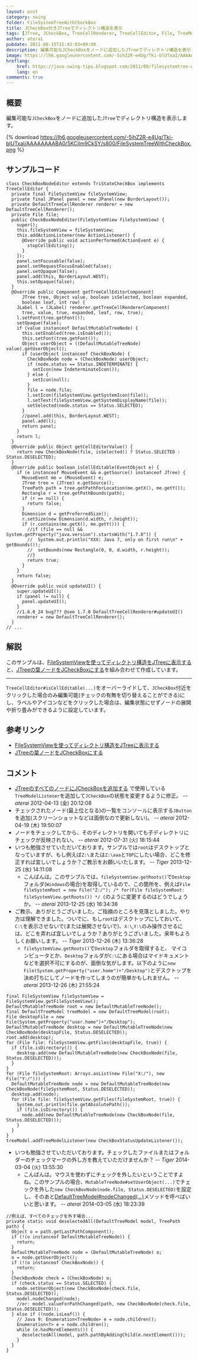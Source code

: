 ```yaml
---
layout: post
category: swing
folder: FileSystemTreeWithCheckBox
title: JCheckBox付きJTreeでディレクトリ構造を表示
tags: [JTree, JCheckBox, TreeCellRenderer, TreeCellEditor, File, TreeModelListener, SwingWorker]
author: aterai
pubdate: 2011-08-15T15:43:03+09:00
description: 編集可能なJCheckBoxをノードに追加したJTreeでディレクトリ構造を表示します。
image: https://lh6.googleusercontent.com/-5ihZ2R-e4Ug/Tki-blUTxaI/AAAAAAAABA0/5KCjlm9CkSY/s800/FileSystemTreeWithCheckBox.png
hreflang:
    href: https://java-swing-tips.blogspot.com/2011/08/filesystemtree-with-jcheckbox.html
    lang: en
comments: true
---
```

## 概要
編集可能な`JCheckBox`をノードに追加した`JTree`でディレクトリ構造を表示します。

{% download https://lh6.googleusercontent.com/-5ihZ2R-e4Ug/Tki-blUTxaI/AAAAAAAABA0/5KCjlm9CkSY/s800/FileSystemTreeWithCheckBox.png %}

## サンプルコード
<pre class="prettyprint"><code>class CheckBoxNodeEditor extends TriStateCheckBox implements TreeCellEditor {
  private final FileSystemView fileSystemView;
  private final JPanel panel = new JPanel(new BorderLayout());
  private DefaultTreeCellRenderer renderer = new DefaultTreeCellRenderer();
  private File file;
  public CheckBoxNodeEditor(FileSystemView fileSystemView) {
    super();
    this.fileSystemView = fileSystemView;
    this.addActionListener(new ActionListener() {
      @Override public void actionPerformed(ActionEvent e) {
        stopCellEditing();
      }
    });
    panel.setFocusable(false);
    panel.setRequestFocusEnabled(false);
    panel.setOpaque(false);
    panel.add(this, BorderLayout.WEST);
    this.setOpaque(false);
  }
  @Override public Component getTreeCellEditorComponent(
      JTree tree, Object value, boolean isSelected, boolean expanded,
      boolean leaf, int row) {
    JLabel l = (JLabel) renderer.getTreeCellRendererComponent(
      tree, value, true, expanded, leaf, row, true);
    l.setFont(tree.getFont());
    setOpaque(false);
    if (value instanceof DefaultMutableTreeNode) {
      this.setEnabled(tree.isEnabled());
      this.setFont(tree.getFont());
      Object userObject = ((DefaultMutableTreeNode) value).getUserObject();
      if (userObject instanceof CheckBoxNode) {
        CheckBoxNode node = (CheckBoxNode) userObject;
        if (node.status == Status.INDETERMINATE) {
          setIcon(new IndeterminateIcon());
        } else {
          setIcon(null);
        }
        file = node.file;
        l.setIcon(fileSystemView.getSystemIcon(file));
        l.setText(fileSystemView.getSystemDisplayName(file));
        setSelected(node.status == Status.SELECTED);
      }
      //panel.add(this, BorderLayout.WEST);
      panel.add(l);
      return panel;
    }
    return l;
  }
  @Override public Object getCellEditorValue() {
    return new CheckBoxNode(file, isSelected() ? Status.SELECTED : Status.DESELECTED);
  }
  @Override public boolean isCellEditable(EventObject e) {
    if (e instanceof MouseEvent &amp;&amp; e.getSource() instanceof JTree) {
      MouseEvent me = (MouseEvent) e;
      JTree tree = (JTree) e.getSource();
      TreePath path = tree.getPathForLocation(me.getX(), me.getY());
      Rectangle r = tree.getPathBounds(path);
      if (r == null) {
        return false;
      }
      Dimension d = getPreferredSize();
      r.setSize(new Dimension(d.width, r.height));
      if (r.contains(me.getX(), me.getY())) {
        //if (file == null &amp;&amp; System.getProperty("java.version").startsWith("1.7.0")) {
        //  System.out.println("XXX: Java 7, only on first run\n" + getBounds());
        //  setBounds(new Rectangle(0, 0, d.width, r.height));
        //}
        return true;
      }
    }
    return false;
  }
  @Override public void updateUI() {
    super.updateUI();
    if (panel != null) {
      panel.updateUI();
    }
    //1.6.0_24 bug??? @see 1.7.0 DefaultTreeCellRenderer#updateUI()
    renderer = new DefaultTreeCellRenderer();
  }
// ...
</code></pre>

## 解説
このサンプルは、[FileSystemViewを使ってディレクトリ構造をJTreeに表示する](https://ateraimemo.com/Swing/DirectoryTree.html)と、[JTreeの葉ノードをJCheckBoxにする](https://ateraimemo.com/Swing/CheckBoxNodeTree.html)を組み合わせて作成しています。

- - - -
`TreeCellEditor#isCellEditable(...)`をオーバーライドして、`JCheckBox`付近をクリックした場合のみ編集可能(チェックの有無を切り替えることができる)にし、ラベルやアイコンなどをクリックした場合は、編集状態にせずノードの展開や折り畳みができるように設定しています。

## 参考リンク
- [FileSystemViewを使ってディレクトリ構造をJTreeに表示する](https://ateraimemo.com/Swing/DirectoryTree.html)
- [JTreeの葉ノードをJCheckBoxにする](https://ateraimemo.com/Swing/CheckBoxNodeTree.html)

<!-- dummy comment line for breaking list -->

## コメント
- [JTreeのすべてのノードにJCheckBoxを追加する](https://ateraimemo.com/Swing/CheckBoxNodeEditor.html) で使用している`TreeModelListener`を追加して`JCheckBox`の状態を変更するように修正。 -- *aterai* 2012-04-13 (金) 20:12:08
- チェックされたノード(最上位となる)の一覧をコンソールに表示する`JButton`を追加(スクリーンショットなどは面倒なので更新しない)。 -- *aterai* 2012-04-19 (木) 19:50:07
- ノードをチェックしてから、そのディレクトリを開いても子ディレクトリにチェックが反映されない。 -- *aterai* 2012-07-31 (火) 18:15:44
- いつも勉強させていただいております。サンプルでは`root`はデスクトップとなっていますが、もし例えば`Z:\`または`Z:\aaa`と`TOP`にしたい場合、どこを修正すれば宜しいでしょうか？ご教示をお願いいたします。 -- *Tiger* 2013-12-25 (水) 14:11:08
    - こんばんは。このサンプルでは、`fileSystemView.getRoots()`で`Desktop`フォルダ(`Windows`の場合)を取得しているので、この箇所を、例えば`File fileSystemRoot = new File("Z:/"); /* for(File fileSystemRoot: fileSystemView.getRoots()) */ {`のように変更するのはどうでしょうか。 -- *aterai* 2013-12-25 (水) 16:34:38
- ご教示、ありがとうございました。ご指摘のところを見落としました。やり方は理解できました。ついでに、もし`root`はデスクトップにしておいて、`C:\`を表示させないで(または展開させないで)、`X:\`,`Y:\`のみ操作させるには、どこを弄れば宜しいでしょうか？ありがとうございました。来年もよろしくお願いします。 -- *Tiger* 2013-12-26 (木) 13:36:28
    - `fileSystemView.getRoots()`で`Desktop`フォルダを取得すると、 マイコンピュータとか、`Desktop`フォルダが`C:\`にある場合はマイドキュメントなどを選択不可にするのが、面倒な気がします。以下のように`new File(System.getProperty("user.home")+"/Desktop")`とデスクトップを決め打ちにしてノードを作ってしまうのが簡単かもしれません。 -- *aterai* 2013-12-26 (木) 21:55:24

<!-- dummy comment line for breaking list -->

<pre class="prettyprint"><code>final FileSystemView fileSystemView = FileSystemView.getFileSystemView();
DefaultMutableTreeNode root = new DefaultMutableTreeNode();
final DefaultTreeModel treeModel = new DefaultTreeModel(root);
File desktopFile = new File(System.getProperty("user.home")+"/Desktop");
DefaultMutableTreeNode desktop = new DefaultMutableTreeNode(new CheckBoxNode(desktopFile, Status.DESELECTED));
root.add(desktop);
for (File file: fileSystemView.getFiles(desktopFile, true)) {
  if (file.isDirectory()) {
    desktop.add(new DefaultMutableTreeNode(new CheckBoxNode(file, Status.DESELECTED)));
  }
}
for (File fileSystemRoot: Arrays.asList(new File("X:/"), new File("Y:/"))) {
  DefaultMutableTreeNode node = new DefaultMutableTreeNode(new CheckBoxNode(fileSystemRoot, Status.DESELECTED));
  desktop.add(node);
  for (File file: fileSystemView.getFiles(fileSystemRoot, true)) {
    System.out.println(file.getAbsolutePath());
    if (file.isDirectory()) {
      node.add(new DefaultMutableTreeNode(new CheckBoxNode(file, Status.DESELECTED)));
    }
  }
}
treeModel.addTreeModelListener(new CheckBoxStatusUpdateListener());
</code></pre>
- いつも勉強させていただいております。チェックしたファイルまたはフォルダーのチェックマークの外し方を教えていただけませんか？ -- *Tiger* 2014-03-04 (火) 13:55:30
    - こんばんは。マウスを使わずにチェックを外したいということですよね。このサンプルの場合、`MutableTreeNode#setUserObject(...)`でチェックを外した`new CheckBoxNode(node.file, Status.DESELECTED)`を設定し、そのあと[DefaultTreeModel#nodeChanged(...)](https://docs.oracle.com/javase/jp/8/docs/api/javax/swing/tree/DefaultTreeModel.html#nodeChanged-javax.swing.tree.TreeNode-)メソッドを呼べばいいと思います。 -- *aterai* 2014-03-05 (水) 18:23:39

<!-- dummy comment line for breaking list -->

<pre class="prettyprint"><code>//例えば、すべてのチェックを外す場合...
private static void deselectedAll(DefaultTreeModel model, TreePath path) {
  Object o = path.getLastPathComponent();
  if (!(o instanceof DefaultMutableTreeNode)) {
    return;
  }
  DefaultMutableTreeNode node = (DefaultMutableTreeNode) o;
  o = node.getUserObject();
  if (!(o instanceof CheckBoxNode)) {
    return;
  }
  CheckBoxNode check = (CheckBoxNode) o;
  if (check.status == Status.SELECTED) {
    node.setUserObject(new CheckBoxNode(check.file, Status.DESELECTED));
    model.nodeChanged(node);
    //or: model.valueForPathChanged(path, new CheckBoxNode(check.file, Status.DESELECTED));
  } else if (!node.isLeaf()) {
    // Java 9: Enumeration&lt;TreeNode&gt; e = node.children();
    Enumeration&lt;?&gt; e = node.children();
    while (e.hasMoreElements()) {
      deselectedAll(model, path.pathByAddingChild(e.nextElement()));
    }
  }
}
</code></pre>
